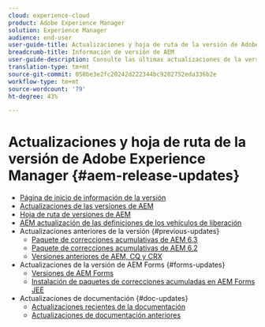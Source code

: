 ```yaml
---
cloud: experience-cloud
product: Adobe Experience Manager
solution: Experience Manager
audience: end-user
user-guide-title: Actualizaciones y hoja de ruta de la versión de Adobe Experience Manager
breadcrumb-title: Información de versión de AEM
user-guide-description: Consulte las últimas actualizaciones de la versión de AEM.
translation-type: tm+mt
source-git-commit: 050be3e2fc20242d222344bc9202752eda336b2e
workflow-type: tm+mt
source-wordcount: '79'
ht-degree: 43%

---
```



# Actualizaciones y hoja de ruta de la versión de Adobe Experience Manager {#aem-release-updates}

+ [Página de inicio de información de la versión](home.md)
+ [Actualizaciones de las versiones de AEM](aem-releases-updates.md)
+ [Hoja de ruta de versiones de AEM](update-releases-roadmap.md)
+ [AEM actualización de las definiciones de los vehículos de liberación](update-release-vehicle-definitions.md)
+ Actualizaciones anteriores de la versión {#previous-updates}
   + [Paquete de correcciones acumulativas de AEM 6.3](release-notes-aem-6-3-cumulative-fix-pack.md)
   + [Paquete de correcciones acumulativas de AEM 6.2](release-notes-aem-6-2-cumulative-fix-pack.md)
   + [Versiones anteriores de AEM, CQ y CRX](aem-previous-versions.md)
+ Actualizaciones de la versión de AEM Forms {#forms-updates}
   + [Versiones de AEM Forms](aem-forms-releases.md)
   + [Instalación de paquetes de correcciones acumuladas en AEM Forms JEE](install-cfp-aem-forms-jee.md)
+ Actualizaciones de documentación {#doc-updates}
   + [Actualizaciones recientes de la documentación](documentation-updates.md)
   + [Actualizaciones de documentación anteriores](previous-documentation-updates.md)
